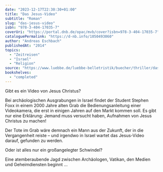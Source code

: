 ```yaml
---
date: "2023-12-17T22:30:30+01:00"
title: "Das Jesus-Video"
subtitle: "Roman"
slug: "das-jesus-video"
isbn: "978-3-404-17035-7"
coverUri: "https://portal.dnb.de/opac/mvb/cover?isbn=978-3-404-17035-7"
cataloguePermalink: "https://d-nb.info/1050493060"
author: "Andreas Eschbach"
publishedAt: "2014"
topics:
  - "Zeitreisen"
  - "Israel"
  - "Religion"
source: "https://www.luebbe.de/luebbe-belletristik/buecher/thriller/das-jesus-video/id_3333758"
bookshelves:
  - "completed"
---
```

Gibt es ein Video von Jesus Christus?

Bei archäologischen Ausgrabungen in Israel findet der Student Stephen Foxx in 
einem 2000 Jahre alten Grab die Bedienungsanleitung einer Videokamera, die erst 
in einigen Jahren auf den Markt kommen soll. Es gibt nur eine Erklärung: Jemand 
muss versucht haben, Aufnahmen von Jesus Christus zu machen!

Der Tote im Grab wäre demnach ein Mann aus der Zukunft, der in die Vergangenheit 
reiste – und irgendwo in Israel wartet das Jesus-Video darauf, gefunden zu 
werden.

Oder ist alles nur ein großangelegter Schwindel?

Eine atemberaubende Jagd zwischen Archäologen, Vatikan, den Medien und 
Geheimdiensten beginnt ...